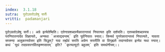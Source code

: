 ```yaml
---
index:  3.1.18
sutra:  पुरोऽग्रतोऽग्रेषु सर्त्तेः
vritti:  padamanjari
---
```


	पुरोऽग्रतोऽग्रेषु सर्त्ते।। अग्रे इत्येतेष्विति। एतेनाग्रशब्दस्यैकारान्तत्वं निपात्यत इति दर्शयति। एतच्चाग्रेशब्दस्यच परनिपातनादेव विज्ञायते, अन्यथा `अजाद्यदन्तम्` इति पूर्वनिपातः स्यात्। किमर्थ पुनरेकारान्तत्वं निपात्यते, यावता सप्तम्या अलुकाप्यग्रेसर इति सिद्धम्? यदा तर्ह्यग्रं सरति अग्रेण सरतीति वा विगृह्यते तदाप्यग्रेसर इत्येव यथा स्यात्। कथं `यूथं तदग्रसरगर्वितकृष्णसारम्` इति? `कृत्यल्युटो बहुलम्` इति समर्थनीयम्।।
